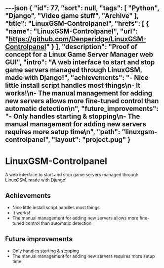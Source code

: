 ---json
{
"id": 77,
"sort": null,
"tags": [
"Python",
"Django",
"Video game stuff",
"Archive"
],
"title": "LinuxGSM-Controlpanel",
"hrefs": [
{
"name": "LinuxGSM-Controlpanel",
"url": "https://github.com/Denperidge/LinuxGSM-Controlpanel"
}
],
"description": "Proof of concept for a Linux Game Server Manager web GUI",
"intro": "A web interface to start and stop game servers managed through LinuxGSM, made with Django!",
"achievements": "- Nice little install script handles most things\n- It works!\n- The manual management for adding new servers allows more fine-tuned control than automatic detection\n",
"future_improvements": "- Only handles starting & stopping\n- The manual management for adding new servers requires more setup time\n",
"path": "linuxgsm-controlpanel",
"layout": "project.pug"
}
---
# LinuxGSM-Controlpanel
A web interface to start and stop game servers managed through LinuxGSM, made with Django!

## Achievements
- Nice little install script handles most things
- It works!
- The manual management for adding new servers allows more fine-tuned control than automatic detection


## Future improvements
- Only handles starting & stopping
- The manual management for adding new servers requires more setup time

